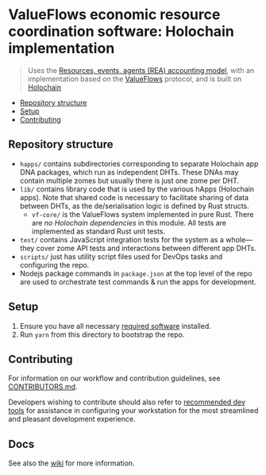# ValueFlows economic resource coordination software: Holochain implementation
> Uses the [Resources, events, agents (REA) accounting model](https://en.wikipedia.org/wiki/Resources,_events,_agents_(accounting_model)), with an implementation based on the [ValueFlows](https://valueflo.ws/) protocol, and is built on [Holochain](https://holochain.org/)

<!-- MarkdownTOC -->

- [Repository structure](#repository-structure)
- [Setup](#setup)
- [Contributing](#contributing)

<!-- /MarkdownTOC -->

## Repository structure

- `happs/` contains subdirectories corresponding to separate Holochain app DNA packages, which run as independent DHTs. These DNAs may contain multiple zomes but usually there is just one zome per DHT.
- `lib/` contains library code that is used by the various hApps (Holochain apps). Note that shared code is necessary to facilitate sharing of data between DHTs, as the de/serialisation logic is defined by Rust structs.
	- `vf-core/` is the ValueFlows system implemented in pure Rust. There are *no Holochain dependencies* in this module. All tests are implemented as standard Rust unit tests.
- `test/` contains JavaScript integration tests for the system as a whole&mdash; they cover zome API tests and interactions between different app DHTs.
- `scripts/` just has utility script files used for DevOps tasks and configuring the repo.
- Nodejs package commands in `package.json` at the top level of the repo are used to orchestrate test commands & run the apps for development.

## Setup

1. Ensure you have all necessary [required software](./CONTRIBUTORS.md#required-software) installed.
2. Run `yarn` from this directory to bootstrap the repo.


## Contributing

For information on our workflow and contribution guidelines, see [CONTRIBUTORS.md](./CONTRIBUTORS.md).

Developers wishing to contribute should also refer to [recommended dev tools](./CONTRIBUTORS.md#recommended-dev-tools) for assistance in configuring your workstation for the most streamlined and pleasant development experience.

## Docs

See also the [wiki](https://github.com/holo-rea/ecosystem/wiki/Coordinating-the-REA-community-of-practise) for more information.
